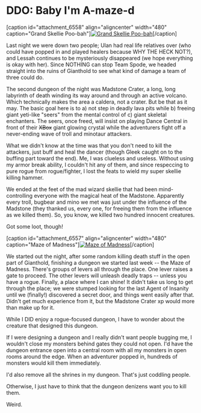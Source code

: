 # DDO: Baby I'm A-maze-d

[caption id="attachment\_6558" align="aligncenter" width="480" caption="Grand Skellie Poo-bah"][![](http://westkarana.com/wp-content/uploads/2011/10/dndclient-2011-10-10-00-53-19-17-480x313.jpg "Grand Skellie Poo-bah")](http://westkarana.com/wp-content/uploads/2011/10/dndclient-2011-10-10-00-53-19-17.jpg)[/caption]

Last night we were down two people; Ulan had real life relatives over (who could have popped in and played healers because WHY THE HECK NOT?), and Lessah continues to be mysteriously disappeared (we hope everything is okay with her). Since NOTHING can stop Team Spode, we headed straight into the ruins of Gianthold to see what kind of damage a team of three could do.

The second dungeon of the night was Madstone Crater, a long, long labyrinth of death winding its way around and through an active volcano. Which technically makes the area a caldera, not a crater. But be that as it may. The basic goal here is to a) not step in deadly lava pits while b) freeing giant yeti-like "seers" from the mental control of c) giant skeletal enchanters. The seers, once freed, will insist on playing Dance Central in front of their ~~XBox~~ giant glowing crystal while the adventurers fight off a never-ending wave of troll and minotaur attackers.

What we didn't know at the time was that you don't need to kill the attackers, just buff and heal the dancer (though Gleek caught on to the buffing part toward the end). Me, I was clueless and useless. Without using my armor break ability, I couldn't hit any of them, and since respeccing to pure rogue from rogue/fighter, I lost the feats to wield my super skellie killing hammer.

We ended at the feet of the mad wizard skellie that had been mind-controlling everyone with the magical heat of the Madstone. Apparently every troll, bugbear and mino we met was just under the influence of the Madstone (they thanked us, every one, for freeing them from the influence as we killed them). So, you know, we killed two hundred innocent creatures.

Got some loot, though!

[caption id="attachment\_6557" align="aligncenter" width="480" caption="Maze of Madness"][![](http://westkarana.com/wp-content/uploads/2011/10/dndclient-2011-10-09-22-59-32-02-480x328.jpg "Maze of Madness")](http://westkarana.com/wp-content/uploads/2011/10/dndclient-2011-10-09-22-59-32-02.jpg)[/caption]

We started out the night, after some random killing death stuff in the open part of Gianthold, finishing a dungeon we started last week -- the Maze of Madness. There's groups of levers all through the place. One lever raises a gate to proceed. The other levers will unleash deadly traps -- unless you have a rogue. Finally, a place where I can shine! It didn't take us long to get through the place; we were stumped looking for the last Agent of Insanity until we (finally!) discovered a secret door, and things went easily after that. Didn't get much experience from it, but the Madstone Crater xp would more than make up for it.

While I DID enjoy a rogue-focused dungeon, I have to wonder about the creature that designed this dungeon.

If I were designing a dungeon and I really didn't want people bugging me, I wouldn't close my monsters behind gates they could not open. I'd have the dungeon entrance open into a central room with all my monsters in open rooms around the edge. When an adventurer popped in, hundreds of monsters would kill them immediately.

I'd also remove all the shrines in my dungeon. That's just coddling people.

Otherwise, I just have to think that the dungeon denizens want you to kill them.

Weird.
